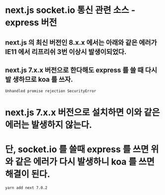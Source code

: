 # next.js socket.io 통신 관련 소스 - express 버전

## next.js 의 최신 버전인 8.x.x 에서는 아래와 같은 에러가 IE11 에서 리프리쉬 3번 이상시 발생이되었다.
## next.js 7.x.x 버전으로 한다해도 express 를 쓸 때 다시 발 생하므로 koa 를 쓰자.
```
Unhandled promise rejection SecurityError
```

# next.js 7.x.x 버전으로 설치하면 이와 같은 에러는 발생하지 않는다.
# 단, socket.io 를 쓸때 express 를 쓰면 위와 같은 에러가 다시 발생하니 koa 를 쓰면 해결이 된다.
```
yarn add next 7.0.2
```